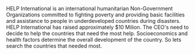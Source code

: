 HELP International is an international humanitarian Non-Government Organizations committed to fighting poverty and providing basic facilities and assistance to people in underdeveloped countries during disasters. HELP International has raised approximately $10 Milion. The CEO's need to decide to help the countries that need the most help. Socioeconomics and health factors determine the overall development of the country. So lets search the countries that needed most.

